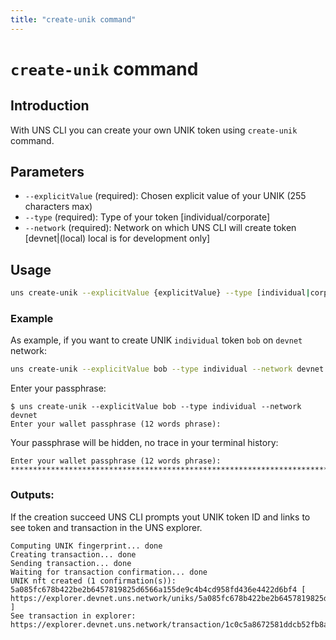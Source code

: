 ```yaml
---
title: "create-unik command"
---
```


# `create-unik` command

## Introduction
With UNS CLI you can create your own UNIK token using `create-unik` command.

## Parameters
- `--explicitValue` (required): Chosen explicit value of your UNIK (255 characters max)
- `--type` (required): Type of your token [individual/corporate]
- `--network` (required): Network on which UNS CLI will create token [devnet|(local) local is for development only]

## Usage

```bash
uns create-unik --explicitValue {explicitValue} --type [individual|corporate] --network [devnet|local]
```

### Example
As example, if you want to create UNIK `individual` token `bob` on `devnet` network:
```bash
uns create-unik --explicitValue bob --type individual --network devnet
```

Enter your passphrase:

```
$ uns create-unik --explicitValue bob --type individual --network devnet
Enter your wallet passphrase (12 words phrase):
```

Your passphrase will be hidden, no trace in your terminal history:
```
Enter your wallet passphrase (12 words phrase): ********************************************************************************
```


### Outputs: 

If the creation succeed UNS CLI prompts yout UNIK token ID and links to see token and transaction in the UNS explorer.

```
Computing UNIK fingerprint... done
Creating transaction... done
Sending transaction... done
Waiting for transaction confirmation... done
UNIK nft created (1 confirmation(s)): 5a085fc678b422be2b6457819825d6566a155de9c4b4cd958fd436e4422d6bf4 [ https://explorer.devnet.uns.network/uniks/5a085fc678b422be2b6457819825d6566a155de9c4b4cd958fd436e4422d6bf4 ]
See transaction in explorer: https://explorer.devnet.uns.network/transaction/1c0c5a8672581ddcb52fb8a3c7e6e6eb6edc29203a84bbaa3d8a84c4ef00c1c4
```